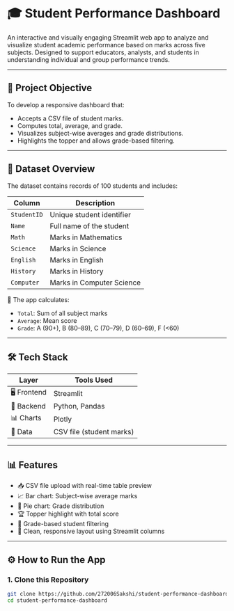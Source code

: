 # 🎓 Student Performance Dashboard

An interactive and visually engaging Streamlit web app to analyze and visualize student academic performance based on marks across five subjects. Designed to support educators, analysts, and students in understanding individual and group performance trends.

---

## 📌 Project Objective

To develop a responsive dashboard that:
- Accepts a CSV file of student marks.
- Computes total, average, and grade.
- Visualizes subject-wise averages and grade distributions.
- Highlights the topper and allows grade-based filtering.

---

## 📁 Dataset Overview

The dataset contains records of 100 students and includes:

| Column       | Description                     |
|--------------|----------------------------------|
| `StudentID`  | Unique student identifier        |
| `Name`       | Full name of the student         |
| `Math`       | Marks in Mathematics             |
| `Science`    | Marks in Science                 |
| `English`    | Marks in English                 |
| `History`    | Marks in History                 |
| `Computer`   | Marks in Computer Science        |

🎯 The app calculates:
- `Total`: Sum of all subject marks
- `Average`: Mean score
- `Grade`: A (90+), B (80–89), C (70–79), D (60–69), F (<60)

---

## 🛠️ Tech Stack

| Layer       | Tools Used                  |
|-------------|-----------------------------|
| 🖥 Frontend  | Streamlit                   |
| 🧠 Backend   | Python, Pandas              |
| 📊 Charts    | Plotly                      |
| 📁 Data      | CSV file (student marks)    |

---

## 📊 Features

- 📥 CSV file upload with real-time table preview
- 📈 Bar chart: Subject-wise average marks
- 🥧 Pie chart: Grade distribution
- 🏆 Topper highlight with total score
- 🎯 Grade-based student filtering
- 📎 Clean, responsive layout using Streamlit columns

---

## ⚙️ How to Run the App

### 1. Clone this Repository
```bash
git clone https://github.com/272006Sakshi/student-performance-dashboard.git
cd student-performance-dashboard
